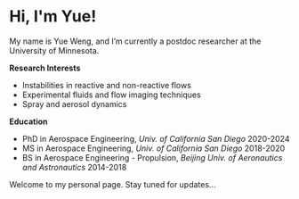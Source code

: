 # Hi, I'm Yue! 
My name is Yue Weng, and I’m currently a postdoc researcher at the University of Minnesota. 

**Research Interests**
- Instabilities in reactive and non-reactive flows 
- Experimental fluids and flow imaging techniques 
- Spray and aerosol dynamics 

**Education** 
- PhD in Aerospace Engineering, _Univ. of California San Diego_ 2020-2024 
- MS in Aerospace Engineering, _Univ. of California San Diego_ 2018-2020 
- BS in Aerospace Engineering - Propulsion, _Beijing Univ. of Aeronautics and Astronautics_ 2014-2018 

Welcome to my personal page. Stay tuned for updates... 
